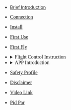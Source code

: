 <!-- docs/_sidebar.md -->

<style type="text/css">
details summary::-webkit-details-marker { display:none; } 去三角形
summary{outline:none;}去边框
</style>

- [Brief Introduction](/)
- [<font size=3 face="黑体">Connection</font>](introduction/connect.md)
- [<font size=3 face="黑体">Install</font>](introduction/quickstart.md)
- [<font size=3 face="黑体">First Use</font>](introduction/app/appdownload.md)
- [<font size=3 face="黑体">First Fly</font>](introduction/fly.md)
- <details> <summary><font size=3 face="黑体">Flight Control Instruction</font> </summary> 
 
  - [<font size=3 face="黑体">AB Mode</font>](introduction/ABmode.md)
  - [<font size=3 face="黑体">Auto Mode</font>](introduction/AUTOmode.md)
  - [<font size=3 face="黑体">RTK Instruction</font>](introduction/RTK.md)
  - [<font size=3 face="黑体">Lamp Signal</font>](introduction/light.md)
  - <details> <summary><font size=3 face="黑体">Sensor Calibration</font></summary>

    - [<font size=3 face="黑体">Remote control calibration</font>](introduction/calibration/remote_calib.md)
    - [<font size=3 face="黑体">Flight calibration</font>](introduction/calibration/fly_calib.md)
    - [<font size=3 face="黑体">Magnetic calibration</font>](introduction/calibration/mag_calib.md)
    - [<font size=3 face="黑体">Flowmeter calibration</font>](introduction/calibration/flow_calib.md)
    - [<font size=3 face="黑体">Motor inspection</font>](introduction/calibration/motor_calib.md)
- <details> <summary> <font size=3 face="黑体"> APP Introduction</font></summary>  

  - [<font size=3 face="黑体">APP Parameter introduction</font>](introduction/APPpar.md)
  - [<font size=3 face="黑体">APP Management Settings</font>](introduction/APPuser.md)
  - [<font size=3 face="黑体">Agricultural Platform</font>](introduction/AGplatform.md)
- [<font size=3 face="黑体">Safety Profile</font>](introduction/sercurity.md)
- [<font size=3 face="黑体">Disclaimer</font>](introduction/satament.md)
- [<font size=3 face="黑体">Video Link</font>](introduction/video.md)
- [<font size=3 face="黑体">Pid Par</font>](introduction/pid.md)

<style type="text/css">
details summary::-webkit-details-marker { display:none; } 去三角形
summary{outline:none;}去边框
</style>